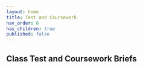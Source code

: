 ```yaml
---
layout: home
title: Test and Coursework
nav_order: 6
has_children: true
published: false
---
```


## Class Test and Coursework Briefs
